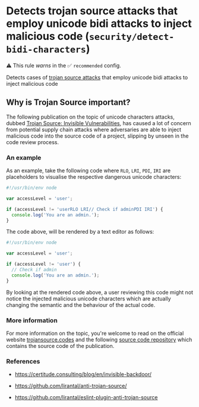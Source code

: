 # Detects trojan source attacks that employ unicode bidi attacks to inject malicious code (`security/detect-bidi-characters`)

⚠️ This rule _warns_ in the ✅ `recommended` config.

<!-- end auto-generated rule header -->

Detects cases of [trojan source attacks](https://trojansource.codes) that employ unicode bidi attacks to inject malicious code

## Why is Trojan Source important?

The following publication on the topic of unicode characters attacks, dubbed [Trojan Source: Invisible Vulnerabilities](https://trojansource.codes/trojan-source.pdf), has caused a lot of concern from potential supply chain attacks where adversaries are able to inject malicious code into the source code of a project, slipping by unseen in the code review process.

### An example

As an example, take the following code where `RLO`, `LRI`, `PDI`, `IRI` are placeholders to visualise the respective dangerous unicode characters:

```js
#!/usr/bin/env node

var accessLevel = 'user';

if (accessLevel != 'userRLO LRI// Check if adminPDI IRI') {
  console.log('You are an admin.');
}
```

The code above, will be rendered by a text editor as follows:

```js
#!/usr/bin/env node

var accessLevel = 'user';

if (accessLevel != 'user') {
  // Check if admin
  console.log('You are an admin.');
}
```

By looking at the rendered code above, a user reviewing this code might not notice the injected malicious unicode characters which are actually changing the semantic and the behaviour of the actual code.

### More information

For more information on the topic, you're welcome to read on the official website [trojansource.codes](https://trojansource.codes/) and the following [source code repository](https://github.com/nickboucher/trojan-source/) which contains the source code of the publication.

### References

- https://certitude.consulting/blog/en/invisible-backdoor/

- https://github.com/lirantal/anti-trojan-source/

- https://github.com/lirantal/eslint-plugin-anti-trojan-source
